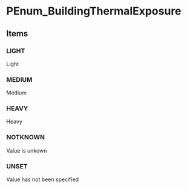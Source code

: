 # PEnum_BuildingThermalExposure
<!-- end of short definition -->

## Items

### LIGHT
Light

### MEDIUM
Medium

### HEAVY
Heavy

### NOTKNOWN
Value is unkown

### UNSET
Value has not been specified
